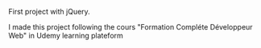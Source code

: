 First project with jQuery.

I made this project following the cours "Formation Compléte Développeur Web" in Udemy learning plateform
